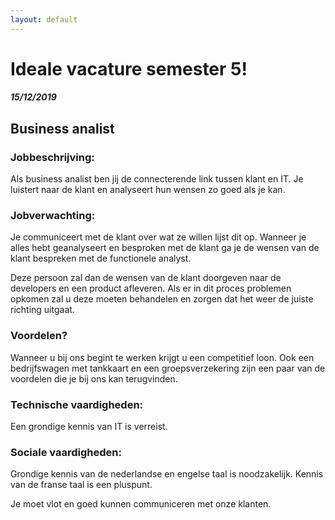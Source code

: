 ```yaml
---
layout: default
---
```


# Ideale vacature semester 5!
##### 15/12/2019

## Business analist

### Jobbeschrijving:

Als business analist ben jij de connecterende link tussen klant en IT. Je luistert naar de klant en analyseert hun wensen zo goed als je kan.

### Jobverwachting:

Je communiceert met de klant over wat ze willen lijst dit op. Wanneer je alles hebt geanalyseert en besproken met de klant ga je de wensen van de klant bespreken met de functionele analyst.

Deze persoon zal dan de wensen van de klant doorgeven naar de developers en een product afleveren. Als er in dit proces problemen opkomen zal u deze moeten behandelen en zorgen dat het weer de juiste richting uitgaat.

### Voordelen?

Wanneer u bij ons begint te werken krijgt u een competitief loon. Ook een bedrijfswagen met tankkaart en een groepsverzekering zijn een paar van de voordelen die je bij ons kan terugvinden.

### Technische vaardigheden:

Een grondige kennis van IT is verreist.

### Sociale vaardigheden:

Grondige kennis van de nederlandse en engelse taal is noodzakelijk. Kennis van de franse taal is een pluspunt. 

Je moet vlot en goed kunnen communiceren met onze klanten.

